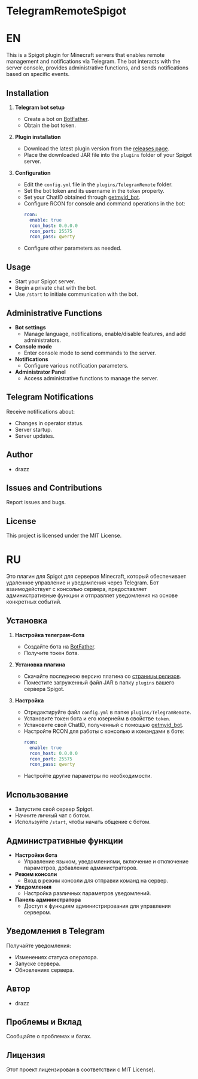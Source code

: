 # TelegramRemoteSpigot
# EN
This is a Spigot plugin for Minecraft servers that enables remote management and notifications via Telegram. The bot interacts with the server console, provides administrative functions, and sends notifications based on specific events.

## Installation
1. **Telegram bot setup**
   - Create a bot on [BotFather](https://t.me/BotFather).
   - Obtain the bot token.

2. **Plugin installation**
   - Download the latest plugin version from the [releases page](https://github.com/drazz0m/TelegramRemote/releases).
   - Place the downloaded JAR file into the `plugins` folder of your Spigot server.

3. **Configuration**
   - Edit the `config.yml` file in the `plugins/TelegramRemote` folder.
   - Set the bot token and its username in the `token` property.
   - Set your ChatID obtained through [getmyid_bot](https://t.me/getmyid_bot).
   - Configure RCON for console and command operations in the bot:
      ```yaml
      rcon:
        enable: true
        rcon_host: 0.0.0.0
        rcon_port: 25575
        rcon_pass: qwerty
      ```
   - Configure other parameters as needed.

## Usage
- Start your Spigot server.
- Begin a private chat with the bot.
- Use `/start` to initiate communication with the bot.

## Administrative Functions
- **Bot settings**
  - Manage language, notifications, enable/disable features, and add administrators.
- **Console mode**
  - Enter console mode to send commands to the server.
- **Notifications**
  - Configure various notification parameters.
- **Administrator Panel**
  - Access administrative functions to manage the server.

## Telegram Notifications
Receive notifications about:
- Changes in operator status.
- Server startup.
- Server updates.

## Author
- drazz

## Issues and Contributions
Report issues and bugs.

## License
This project is licensed under the MIT License.

# RU
Это плагин для Spigot для серверов Minecraft, который обеспечивает удаленное управление и уведомления через Telegram. Бот взаимодействует с консолью сервера, предоставляет административные функции и отправляет уведомления на основе конкретных событий.

## Установка
1. **Настройка телеграм-бота**
   - Создайте бота на [BotFather](https://t.me/BotFather).
   - Получите токен бота.

2. **Установка плагина**
   - Скачайте последнюю версию плагина со [страницы релизов](https://github.com/drazz0m/TelegramRemote/releases).
   - Поместите загруженный файл JAR в папку `plugins` вашего сервера Spigot.

3. **Настройка**
   - Отредактируйте файл `config.yml` в папке `plugins/TelegramRemote`.
   - Установите токен бота и его юзернейм в свойстве `token`.
   - Установите свой ChatID, полученный с помощью [getmyid_bot](https://t.me/getmyid_bot).
   - Настройте RCON для работы с консолью и командами в боте:
      ```yaml
      rcon:
        enable: true
        rcon_host: 0.0.0.0
        rcon_port: 25575
        rcon_pass: qwerty
      ```
   - Настройте другие параметры по необходимости.

## Использование
- Запустите свой сервер Spigot.
- Начните личный чат с ботом.
- Используйте `/start`, чтобы начать общение с ботом.

## Административные функции
- **Настройки бота**
  - Управление языком, уведомлениями, включение и отключение параметров, добавление администраторов.
- **Режим консоли**
  - Вход в режим консоли для отправки команд на сервер.
- **Уведомления**
  - Настройка различных параметров уведомлений.
- **Панель администратора**
  - Доступ к функциям администрирования для управления сервером.

## Уведомления в Telegram
Получайте уведомления:
- Изменениях статуса оператора.
- Запуске сервера.
- Обновлениях сервера.

## Автор
- drazz

## Проблемы и Вклад
Сообщайте о проблемах и багах.

## Лицензия
Этот проект лицензирован в соответствии с MIT License).

